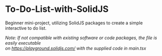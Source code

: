# To-Do-List-with-SolidJS
Beginner mini-project, utilizing SolidJS packages to create a simple interactive to do list.

_Note: If not compatible with existing software or code packages, the file is easily executable
<br>on https://playground.solidjs.com/ with the supplied code in main.tsx_
